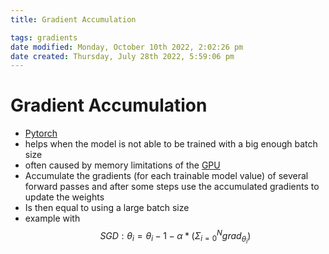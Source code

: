 ```yaml
---
title: Gradient Accumulation

tags: gradients 
date modified: Monday, October 10th 2022, 2:02:26 pm
date created: Thursday, July 28th 2022, 5:59:06 pm
---
```


# Gradient Accumulation
- [Pytorch](https://pytorch.org/docs/stable/notes/amp_examples.html)
- helps when the model is not able to be trained with a big enough batch size
- often caused by memory limitations of the [GPU](GPU)
- Accumulate the gradients (for each trainable model value) of several forward passes and after some steps use the accumulated gradients to update the weights
- Is then equal to using a large batch size
- example with $$SGD: \theta_{i}=\theta_{i}−1− \alpha\ast(\Sigma_{i=0}^{N}grad_{\theta_{i}})$$



